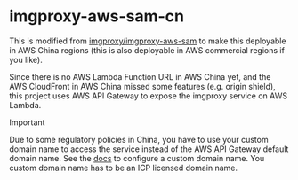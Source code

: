 # imgproxy-aws-sam-cn

This is modified from [imgproxy/imgproxy-aws-sam](https://github.com/imgproxy/imgproxy-aws-sam/) to make this deployable in AWS China regions (this is also deployable in AWS commercial regions if you like).

Since there is no AWS Lambda Function URL in AWS China yet, and the AWS CloudFront in AWS China missed some features (e.g. origin shield), this project uses AWS API Gateway to expose the imgproxy service on AWS Lambda.

> [!IMPORTANT]
> Due to some regulatory policies in China, you have to use your custom domain name to access the service instead of the AWS API Gateway default domain name. See the [docs](https://docs.aws.amazon.com/apigateway/latest/developerguide/http-api-custom-domain-names.html) to configure a custom domain name.
> You custom domain name has to be an ICP licensed domain name.
